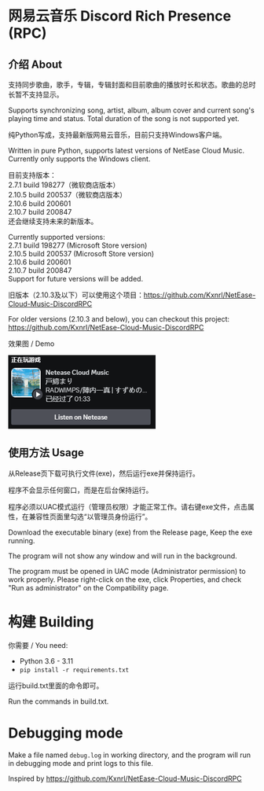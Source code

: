 # 网易云音乐 Discord Rich Presence (RPC)

## 介绍 About
支持同步歌曲，歌手，专辑，专辑封面和目前歌曲的播放时长和状态。歌曲的总时长暂不支持显示。

Supports
synchronizing
song,
artist,
album,
album
cover
and
current
song's
playing
time
and
status.
Total
duration
of
the
song
is
not
supported
yet.

纯Python写成，支持最新版网易云音乐，目前只支持Windows客户端。

Written
in
pure
Python,
supports
latest
versions
of
NetEase
Cloud
Music.
Currently
only
supports
the
Windows
client.

目前支持版本：  
2.7.1 build 198277（微软商店版本）  
2.10.5 build 200537（微软商店版本）  
2.10.6 build 200601  
2.10.7 build 200847  
还会继续支持未来的新版本。

Currently supported versions:  
2.7.1 build 198277 (Microsoft Store version)  
2.10.5 build 200537 (Microsoft Store version)  
2.10.6 build 200601  
2.10.7 build 200847  
Support for future versions will be added.

旧版本（2.10.3及以下）可以使用这个项目：https://github.com/Kxnrl/NetEase-Cloud-Music-DiscordRPC

For older versions (2.10.3 and below), you can checkout this project: https://github.com/Kxnrl/NetEase-Cloud-Music-DiscordRPC

效果图 / Demo

![demo](demo.png)


## 使用方法 Usage
从Release页下载可执行文件(exe)，然后运行exe并保持运行。

程序不会显示任何窗口，而是在后台保持运行。

程序必须以UAC模式运行（管理员权限）才能正常工作。请右键exe文件，点击属性，在兼容性页面里勾选“以管理员身份运行”。

Download the executable binary (exe) from the Release page, Keep the exe running.

The program will not show any window and will run in the background.

The program must be opened in UAC mode (Administrator permission) to work properly. Please right-click on the exe, click Properties, and check "Run as administrator" on the Compatibility page.

# 构建 Building
你需要 / You need:
- Python 3.6 - 3.11
- `pip install -r requirements.txt`

运行build.txt里面的命令即可。

Run the commands in build.txt.

# Debugging mode
Make a file named `debug.log` in working directory, and the program will run in debugging mode and print logs to this file.

Inspired by https://github.com/Kxnrl/NetEase-Cloud-Music-DiscordRPC